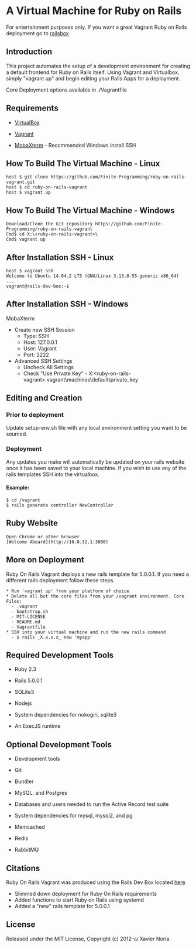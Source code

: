 # A Virtual Machine for Ruby on Rails
For entertainment purposes only. If you want a great Vagrant Ruby on Rails deployment go to [railsbox](https://railsbox.io/)
## Introduction

This project automates the setup of a development environment for creating a default frontend for Ruby on Rails itself. Using Vagrant and Virtualbox, simply "vagrant up" and begin editing your Rails Apps for a deployment.

Core Deployment options available in ./Vagrantfile

## Requirements

* [VirtualBox](https://www.virtualbox.org)

* [Vagrant](http://vagrantup.com)

* [MobaXterm](http://mobaxterm.mobatek.net/) - Recommended Windows install SSH

## How To Build The Virtual Machine - Linux

    host $ git clone https://github.com/Finite-Programming/ruby-on-rails-vagrant.git
    host $ cd ruby-on-rails-vagrant
    host $ vagrant up

## How To Build The Virtual Machine - Windows

    Download/Clone the Git repository https://github.com/Finite-Programming/ruby-on-rails-vagrant
    Cmd$ cd X:\<ruby-on-rails-vagrant>\
    Cmd$ vagrant up

## After Installation SSH - Linux

    host $ vagrant ssh
    Welcome to Ubuntu 14.04.2 LTS (GNU/Linux 3.13.0-55-generic x86_64)
    ...
    vagrant@rails-dev-box:~$


## After Installation SSH - Windows

MobaXterm
* Create new SSH Session
  - Type: SSH
  - Host: 127.0.0.1
  - User: Vagrant
  - Port: 2222
* Advanced SSH Settings
  - Uncheck All Settings
  - Check "Use Private Key" - X:\<ruby-on-rails-vagrant>\.vagrant\machines\default\private_key

## Editing and Creation

### Prior to deployment
Update setup-env.sh file with any local environment setting you want to be sourced.
### Deployment
Any updates you make will automatically be updated on your rails website once it
has been saved to your local machine. If you wish to use any of the rails templates
SSH into the virtualbox.

#### Example:
    $ cd /vagrant
    $ rails generate controller NewController

## Ruby Website

    Open Chrome or other browser
    [Welcome Aboard](http://10.0.32.1:3000)

## More on Deployment
Ruby On Rails Vagrant deploys a new rails template for 5.0.0.1. If you need a different
rails deployment follow these steps.

    * Run 'vagrant up' from your platform of choice
    * Delete all but the core files from your /vagrant environment. Core Files:
      - .vagrant
      - bootstrap.sh
      - MIT-LICENSE
      - README.md
      - Vagrantfile
    * SSH into your virtual machine and run the new rails command
      - $ rails _X.x.x.x_ new 'myapp'

## Required Development Tools

* Ruby 2.3

* Rails 5.0.0.1

* SQLite3

* Nodejs

* System dependencies for nokogiri, sqlite3

* An ExecJS runtime


## Optional Development Tools

* Development tools

* Git

* Bundler

* MySQL, and Postgres

* Databases and users needed to run the Active Record test suite

* System dependencies for mysql, mysql2, and pg

* Memcached

* Redis

* RabbitMQ

## Citations
Ruby On Rails Vagrant was produced using the Rails Dev Box located [here](https://github.com/rails/rails-dev-box)
* Slimmed down deployment for Ruby On Rails requirements
* Added functions to start Ruby on Rails using systemd
* Added a "new" rails template for 5.0.0.1

## License

Released under the MIT License, Copyright (c) 2012–<i>ω</i> Xavier Noria.
